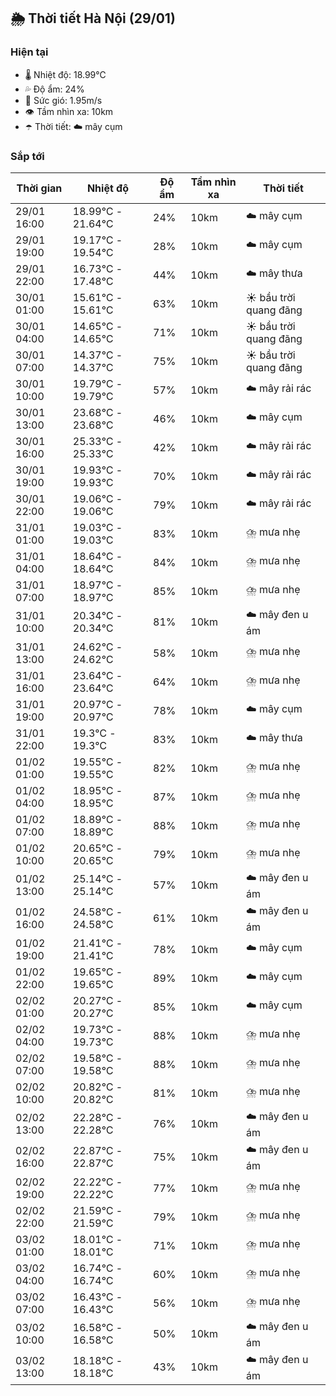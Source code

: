 ## 🌦️ Thời tiết Hà Nội (29/01)

### Hiện tại

- 🌡️ Nhiệt độ: 18.99℃
- 💦 Độ ẩm: 24%
- 💨 Sức gió: 1.95m/s
- 👁️ Tầm nhìn xa: 10km
- ☂️ Thời tiết: ☁️ mây cụm

### Sắp tới

| Thời gian | Nhiệt độ | Độ ẩm | Tầm nhìn xa | Thời tiết |
| --- | --- | --- | --- | --- |
| 29/01 16:00 | 18.99℃ - 21.64℃ | 24% | 10km | ☁️ mây cụm |
| 29/01 19:00 | 19.17℃ - 19.54℃ | 28% | 10km | ☁️ mây cụm |
| 29/01 22:00 | 16.73℃ - 17.48℃ | 44% | 10km | ☁️ mây thưa |
| 30/01 01:00 | 15.61℃ - 15.61℃ | 63% | 10km | ☀️ bầu trời quang đãng |
| 30/01 04:00 | 14.65℃ - 14.65℃ | 71% | 10km | ☀️ bầu trời quang đãng |
| 30/01 07:00 | 14.37℃ - 14.37℃ | 75% | 10km | ☀️ bầu trời quang đãng |
| 30/01 10:00 | 19.79℃ - 19.79℃ | 57% | 10km | ☁️ mây rải rác |
| 30/01 13:00 | 23.68℃ - 23.68℃ | 46% | 10km | ☁️ mây cụm |
| 30/01 16:00 | 25.33℃ - 25.33℃ | 42% | 10km | ☁️ mây rải rác |
| 30/01 19:00 | 19.93℃ - 19.93℃ | 70% | 10km | ☁️ mây rải rác |
| 30/01 22:00 | 19.06℃ - 19.06℃ | 79% | 10km | ☁️ mây rải rác |
| 31/01 01:00 | 19.03℃ - 19.03℃ | 83% | 10km | ⛈️ mưa nhẹ |
| 31/01 04:00 | 18.64℃ - 18.64℃ | 84% | 10km | ⛈️ mưa nhẹ |
| 31/01 07:00 | 18.97℃ - 18.97℃ | 85% | 10km | ⛈️ mưa nhẹ |
| 31/01 10:00 | 20.34℃ - 20.34℃ | 81% | 10km | ☁️ mây đen u ám |
| 31/01 13:00 | 24.62℃ - 24.62℃ | 58% | 10km | ⛈️ mưa nhẹ |
| 31/01 16:00 | 23.64℃ - 23.64℃ | 64% | 10km | ⛈️ mưa nhẹ |
| 31/01 19:00 | 20.97℃ - 20.97℃ | 78% | 10km | ☁️ mây cụm |
| 31/01 22:00 | 19.3℃ - 19.3℃ | 83% | 10km | ☁️ mây thưa |
| 01/02 01:00 | 19.55℃ - 19.55℃ | 82% | 10km | ⛈️ mưa nhẹ |
| 01/02 04:00 | 18.95℃ - 18.95℃ | 87% | 10km | ⛈️ mưa nhẹ |
| 01/02 07:00 | 18.89℃ - 18.89℃ | 88% | 10km | ⛈️ mưa nhẹ |
| 01/02 10:00 | 20.65℃ - 20.65℃ | 79% | 10km | ⛈️ mưa nhẹ |
| 01/02 13:00 | 25.14℃ - 25.14℃ | 57% | 10km | ☁️ mây đen u ám |
| 01/02 16:00 | 24.58℃ - 24.58℃ | 61% | 10km | ☁️ mây đen u ám |
| 01/02 19:00 | 21.41℃ - 21.41℃ | 78% | 10km | ☁️ mây cụm |
| 01/02 22:00 | 19.65℃ - 19.65℃ | 89% | 10km | ☁️ mây cụm |
| 02/02 01:00 | 20.27℃ - 20.27℃ | 85% | 10km | ☁️ mây cụm |
| 02/02 04:00 | 19.73℃ - 19.73℃ | 88% | 10km | ⛈️ mưa nhẹ |
| 02/02 07:00 | 19.58℃ - 19.58℃ | 88% | 10km | ⛈️ mưa nhẹ |
| 02/02 10:00 | 20.82℃ - 20.82℃ | 81% | 10km | ⛈️ mưa nhẹ |
| 02/02 13:00 | 22.28℃ - 22.28℃ | 76% | 10km | ☁️ mây đen u ám |
| 02/02 16:00 | 22.87℃ - 22.87℃ | 75% | 10km | ☁️ mây đen u ám |
| 02/02 19:00 | 22.22℃ - 22.22℃ | 77% | 10km | ⛈️ mưa nhẹ |
| 02/02 22:00 | 21.59℃ - 21.59℃ | 79% | 10km | ⛈️ mưa nhẹ |
| 03/02 01:00 | 18.01℃ - 18.01℃ | 71% | 10km | ⛈️ mưa nhẹ |
| 03/02 04:00 | 16.74℃ - 16.74℃ | 60% | 10km | ⛈️ mưa nhẹ |
| 03/02 07:00 | 16.43℃ - 16.43℃ | 56% | 10km | ⛈️ mưa nhẹ |
| 03/02 10:00 | 16.58℃ - 16.58℃ | 50% | 10km | ☁️ mây đen u ám |
| 03/02 13:00 | 18.18℃ - 18.18℃ | 43% | 10km | ☁️ mây đen u ám |
